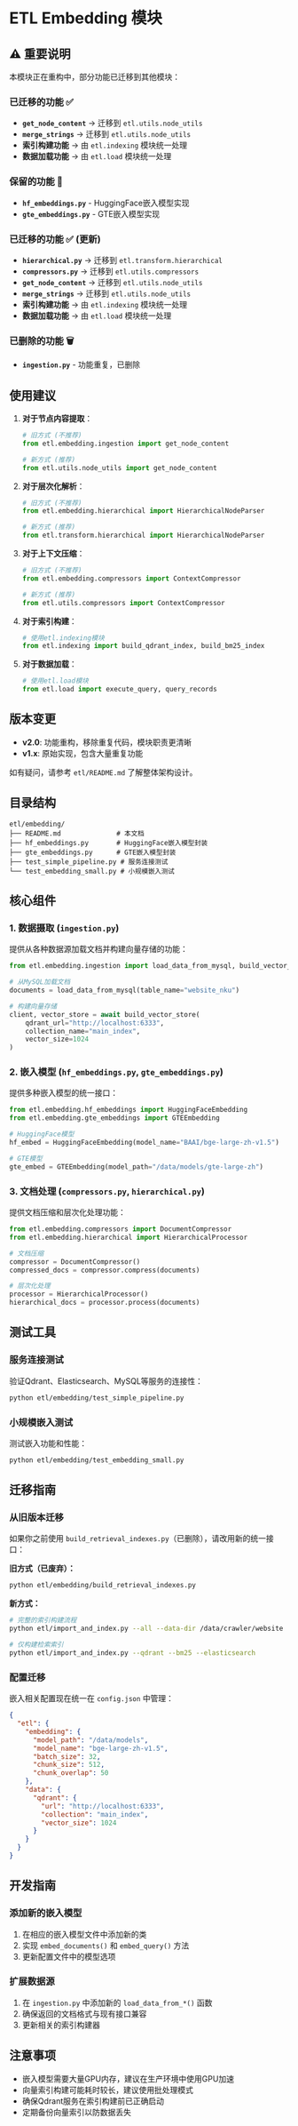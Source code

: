 # ETL Embedding 模块

## ⚠️ 重要说明

本模块正在重构中，部分功能已迁移到其他模块：

### 已迁移的功能 ✅

- **`get_node_content`** → 迁移到 `etl.utils.node_utils`
- **`merge_strings`** → 迁移到 `etl.utils.node_utils`  
- **索引构建功能** → 由 `etl.indexing` 模块统一处理
- **数据加载功能** → 由 `etl.load` 模块统一处理

### 保留的功能 📌

- **`hf_embeddings.py`** - HuggingFace嵌入模型实现
- **`gte_embeddings.py`** - GTE嵌入模型实现

### 已迁移的功能 ✅ (更新)

- **`hierarchical.py`** → 迁移到 `etl.transform.hierarchical`
- **`compressors.py`** → 迁移到 `etl.utils.compressors`
- **`get_node_content`** → 迁移到 `etl.utils.node_utils`
- **`merge_strings`** → 迁移到 `etl.utils.node_utils`  
- **索引构建功能** → 由 `etl.indexing` 模块统一处理
- **数据加载功能** → 由 `etl.load` 模块统一处理

### 已删除的功能 🗑️

- **`ingestion.py`** - 功能重复，已删除

## 使用建议

1. **对于节点内容提取**：
   ```python
   # 旧方式 (不推荐)
   from etl.embedding.ingestion import get_node_content
   
   # 新方式 (推荐)
   from etl.utils.node_utils import get_node_content
   ```

2. **对于层次化解析**：
   ```python
   # 旧方式 (不推荐)
   from etl.embedding.hierarchical import HierarchicalNodeParser
   
   # 新方式 (推荐)
   from etl.transform.hierarchical import HierarchicalNodeParser
   ```

3. **对于上下文压缩**：
   ```python
   # 旧方式 (不推荐)
   from etl.embedding.compressors import ContextCompressor
   
   # 新方式 (推荐)
   from etl.utils.compressors import ContextCompressor
   ```

4. **对于索引构建**：
   ```python
   # 使用etl.indexing模块
   from etl.indexing import build_qdrant_index, build_bm25_index
   ```

5. **对于数据加载**：
   ```python
   # 使用etl.load模块
   from etl.load import execute_query, query_records
   ```

## 版本变更

- **v2.0**: 功能重构，移除重复代码，模块职责更清晰
- **v1.x**: 原始实现，包含大量重复功能

如有疑问，请参考 `etl/README.md` 了解整体架构设计。

## 目录结构

```
etl/embedding/
├── README.md              # 本文档
├── hf_embeddings.py       # HuggingFace嵌入模型封装
├── gte_embeddings.py      # GTE嵌入模型封装
├── test_simple_pipeline.py # 服务连接测试
└── test_embedding_small.py # 小规模嵌入测试
```

## 核心组件

### 1. 数据摄取 (`ingestion.py`)

提供从各种数据源加载文档并构建向量存储的功能：

```python
from etl.embedding.ingestion import load_data_from_mysql, build_vector_store

# 从MySQL加载文档
documents = load_data_from_mysql(table_name="website_nku")

# 构建向量存储
client, vector_store = await build_vector_store(
    qdrant_url="http://localhost:6333",
    collection_name="main_index",
    vector_size=1024
)
```

### 2. 嵌入模型 (`hf_embeddings.py`, `gte_embeddings.py`)

提供多种嵌入模型的统一接口：

```python
from etl.embedding.hf_embeddings import HuggingFaceEmbedding
from etl.embedding.gte_embeddings import GTEEmbedding

# HuggingFace模型
hf_embed = HuggingFaceEmbedding(model_name="BAAI/bge-large-zh-v1.5")

# GTE模型  
gte_embed = GTEEmbedding(model_path="/data/models/gte-large-zh")
```

### 3. 文档处理 (`compressors.py`, `hierarchical.py`)

提供文档压缩和层次化处理功能：

```python
from etl.embedding.compressors import DocumentCompressor
from etl.embedding.hierarchical import HierarchicalProcessor

# 文档压缩
compressor = DocumentCompressor()
compressed_docs = compressor.compress(documents)

# 层次化处理
processor = HierarchicalProcessor()
hierarchical_docs = processor.process(documents)
```

## 测试工具

### 服务连接测试

验证Qdrant、Elasticsearch、MySQL等服务的连接性：

```bash
python etl/embedding/test_simple_pipeline.py
```

### 小规模嵌入测试

测试嵌入功能和性能：

```bash
python etl/embedding/test_embedding_small.py
```

## 迁移指南

### 从旧版本迁移

如果你之前使用 `build_retrieval_indexes.py`（已删除），请改用新的统一接口：

**旧方式（已废弃）：**
```bash
python etl/embedding/build_retrieval_indexes.py
```

**新方式：**
```bash
# 完整的索引构建流程
python etl/import_and_index.py --all --data-dir /data/crawler/website

# 仅构建检索索引
python etl/import_and_index.py --qdrant --bm25 --elasticsearch
```

### 配置迁移

嵌入相关配置现在统一在 `config.json` 中管理：

```json
{
  "etl": {
    "embedding": {
      "model_path": "/data/models",
      "model_name": "bge-large-zh-v1.5",
      "batch_size": 32,
      "chunk_size": 512,
      "chunk_overlap": 50
    },
    "data": {
      "qdrant": {
        "url": "http://localhost:6333",
        "collection": "main_index",
        "vector_size": 1024
      }
    }
  }
}
```

## 开发指南

### 添加新的嵌入模型

1. 在相应的嵌入模型文件中添加新的类
2. 实现 `embed_documents()` 和 `embed_query()` 方法
3. 更新配置文件中的模型选项

### 扩展数据源

1. 在 `ingestion.py` 中添加新的 `load_data_from_*()` 函数
2. 确保返回的文档格式与现有接口兼容
3. 更新相关的索引构建器

## 注意事项

- 嵌入模型需要大量GPU内存，建议在生产环境中使用GPU加速
- 向量索引构建可能耗时较长，建议使用批处理模式
- 确保Qdrant服务在索引构建前已正确启动
- 定期备份向量索引以防数据丢失
